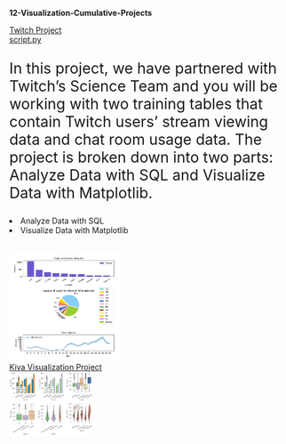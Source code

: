 **12-Visualization-Cumulative-Projects**
<div style="float:left">
<a href="Visualize_Data_with_Matplotlib">
Twitch Project</br>
script.py</a>
<p style="font-size: 20pt">
In this project, we have partnered with Twitch’s Science Team and you will be working with two training tables that contain Twitch users’ stream viewing data and chat room usage data. The project is broken down into two parts: Analyze Data with SQL and Visualize Data with Matplotlib.</br>
<li>Analyze Data with SQL</li>
<li>Visualize Data with Matplotlib</li></br>
</p>
<img src="https://github.com/stefanm-git/Data-Science/blob/master/12-Visualization-Cumulative-Projects/Twitch-Project/Visualize_Data_with_Matplotlib.png" alt="img" width="40%" ></a></br>
 
<a href="Kiva-Visualization-Project">
Kiva Visualization Project</br>
<img src="https://github.com/stefanm-git/Data-Science/blob/master/12-Visualization-Cumulative-Projects/Kiva-Visualization-Project/Visualizing_Kiva_Data_with_Seaborn.png" alt="img" width="30%" margin-left="100px"></a>

</div>



